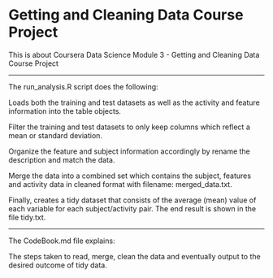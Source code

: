 # Getting and Cleaning Data Course Project

This is about Coursera Data Science Module 3 - Getting and Cleaning Data Course Project

------------

The run_analysis.R script does the following:

Loads both the training and test datasets as well as the activity and feature information into the table objects.

Filter the training and test datasets to only keep columns which reflect a mean or standard deviation.

Organize the feature and subject information accordingly by rename the description and match the data.

Merge the data into a combined set which contains the subject, features and activity data in cleaned format with filename: merged_data.txt.

Finally, creates a tidy dataset that consists of the average (mean) value of each variable for each subject/activity pair.
The end result is shown in the file tidy.txt.

------------

The CodeBook.md file explains:

The steps taken to read, merge, clean the data and eventually output to the desired outcome of tidy data.
